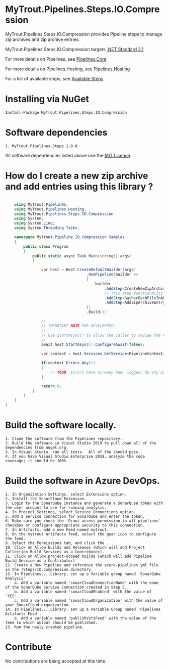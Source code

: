 # MyTrout.Pipelines.Steps.IO.Compression

MyTrout.Pipelines.Steps.IO.Compression provides Pipeline steps to manage zip archives and zip archive entries.

MyTrout.Pipelines.Steps.IO.Compression targets [.NET Standard 2.1](https://docs.microsoft.com/en-us/dotnet/standard/net-standard#net-implementation-support)

For more details on Pipelines, see [Pipelines.Core](../../Core/README.md)

For more details on Pipelines.Hosting, see [Pipelines.Hosting](../../Hosting/README.md)

For a list of available steps, see [Available Steps](../README.md)

# Installing via NuGet

    Install-Package MyTrout.Pipelines.Steps.IO.Compression

# Software dependencies

    1. MyTrout.Pipelines.Steps 1.0.0

All software dependencies listed above use the [MIT License](https://licenses.nuget.org/MIT).

# How do I create a new zip archive and add entries using this library ?

```csharp

    using MyTrout.Pipelines;
    using MyTrout.Pipelines.Hosting;
    using MyTrout.Pipelines.Steps.IO.Compression
    using System;
    using System.Linq;
    using System.Threading.Tasks;

    namespace MyTrout.Pipeline.IO.Compression.Samples
    {
        public class Program
        {
            public static async Task Main(string[] args)
            {

                var host = Host.CreateDefaultBuilder(args)
                                    .UsePipeline(builder => 
                                    {
                                        builder
                                            .AddStep<CreateNewZipArchiveStep>()
                                            // This step functionality adds an INPUT_STREAM and loops. (It doesn't exist)
                                            .AddStep<GatherEachFileInADirectoryStep>()
                                            .AddStep<AddZipArchiveEntryStep>();
                                    })
                                    .Build();

                //
                // IMPORTANT NOTE FOR DEVELOPERS:
                // 
                // Use StartAsync() to allow the caller to review the PipelineContext after execution.
                //
                await host.StartAsync().ConfigureAwait(false);

                var context = host.Services.GetService<PipelineContext>();

                if(context.Errors.Any())
                {
                    // TODO: Errors have already been logged, do any special error processing here.
                }

                return 0;
            }
        }
    }
}

```

# Build the software locally.
    1. Clone the software from the Pipelines repository.
    2. Build the software in Visual Studio 2019 to pull down all of the dependencies from nuget.org.
    3. In Visual Studio, run all tests.  All of the should pass.
    4. If you have Visual Studio Enterprise 2019, analyze the code coverage; it should be 100%.

# Build the software in Azure DevOps.
    1. In Organization Settings, select Extensions option.
    2. Install the SonarCloud Extension.
    3. Login to the SonarQube instance and generate a SonarQube token with the user account to use for running analysis.
    4. In Project Settings, select Service Connections option.
    5. Add a Service Connection for SonarQube and enter the token.
    6. Make sure you check the 'Grant access permission to all pipelines' checkbox or configure appropriate security to this connection.
    7. In Artifacts, add a new Feed named mytrout.
    8. On the mytrout Artifacts feed, select the gear icon to configure the feed.
    9. Select the Permissions tab, and click the ...
    10. Click on Allow builds and Releases (which will add Project Collection Build Services as a Contributor).
    11. Click on Allow project-scoped builds (which will add Pipeline Build Service as a Contributor)
    12. Create a New Pipeline and reference the azure-pipelines.yml file in the /Steps/IO.Compression directory.
    13. In Pipelines....Library, set up a Variable group named 'SonarQube Analysis'
        a. Add a variable named 'sonarCloudConnectionName' with the name of the SonarQube Service Connection created in Step 5.
        b. Add a variable named 'sonarCloudEnabled' with the value of 'YES'.
        c. Add a variable named 'sonarCloudOrganization' with the value of your SonarCloud organization.
    14. In Pipelines....Library, set up a Variable Group named 'Pipelines Artifacts Feed'.
        a. Add a variable named 'publishVstsFeed' with the value of the feed to which output should be published.
    13. Run the newly created pipeline.

# Contribute
No contributions are being accepted at this time.